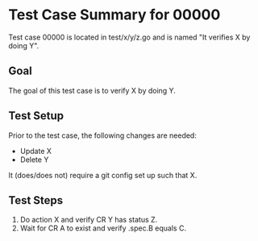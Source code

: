 # Test Case Summary for 00000

Test case 00000 is located in test/x/y/z.go and is named "It verifies X by doing Y".

## Goal

The goal of this test case is to verify X by doing Y.

## Test Setup

Prior to the test case, the following changes are needed:

- Update X
- Delete Y

It (does/does not) require a git config set up such that X.

## Test Steps

1. Do action X and verify CR Y has status Z.
2. Wait for CR A to exist and verify .spec.B equals C.

